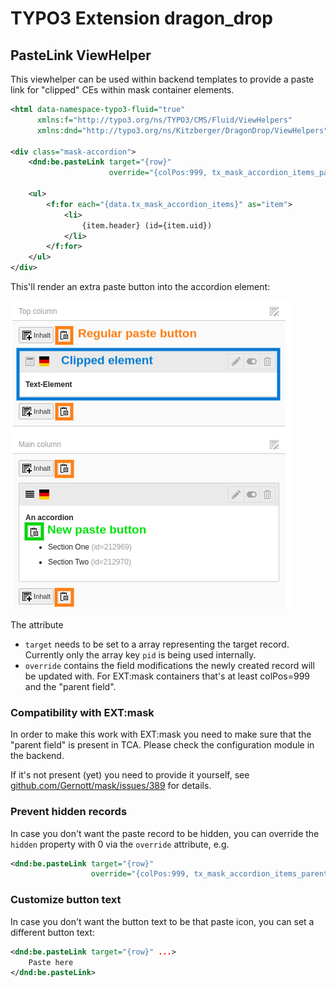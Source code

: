 # TYPO3 Extension dragon_drop

## PasteLink ViewHelper

This viewhelper can be used within backend templates to provide a paste link for "clipped" CEs within mask container elements.

```xml
<html data-namespace-typo3-fluid="true"
      xmlns:f="http://typo3.org/ns/TYPO3/CMS/Fluid/ViewHelpers"
      xmlns:dnd="http://typo3.org/ns/Kitzberger/DragonDrop/ViewHelpers">

<div class="mask-accordion">
    <dnd:be.pasteLink target="{row}"
                      override="{colPos:999, tx_mask_accordion_items_parent: row.uid}" />

    <ul>
        <f:for each="{data.tx_mask_accordion_items}" as="item">
            <li>
                {item.header} (id={item.uid})
            </li>
        </f:for>
    </ul>
</div>
```

This'll render an extra paste button into the accordion element:

![page module](Documentation/Images/page-module.png)

The attribute

* `target` needs to be set to a array representing the target record. Currently only the array key `pid` is being used internally.
* `override` contains the field modifications the newly created record will be updated with. For EXT:mask containers that's at least colPos=999 and the "parent field".

### Compatibility with EXT:mask

In order to make this work with EXT:mask you need to make sure that the "parent field" is present in TCA. Please check the configuration module in the backend.

If it's not present (yet) you need to provide it yourself, see [github.com/Gernott/mask/issues/389](https://github.com/Gernott/mask/issues/389) for details.

### Prevent hidden records

In case you don't want the paste record to be hidden, you can override the `hidden` property with 0 via the `override` attribute, e.g.

```xml
<dnd:be.pasteLink target="{row}"
                  override="{colPos:999, tx_mask_accordion_items_parent: row.uid, hidden:0}" />
```

### Customize button text

In case you don't want the button text to be that paste icon, you can set a different button text:

```xml
<dnd:be.pasteLink target="{row}" ...>
    Paste here
</dnd:be.pasteLink>
```
